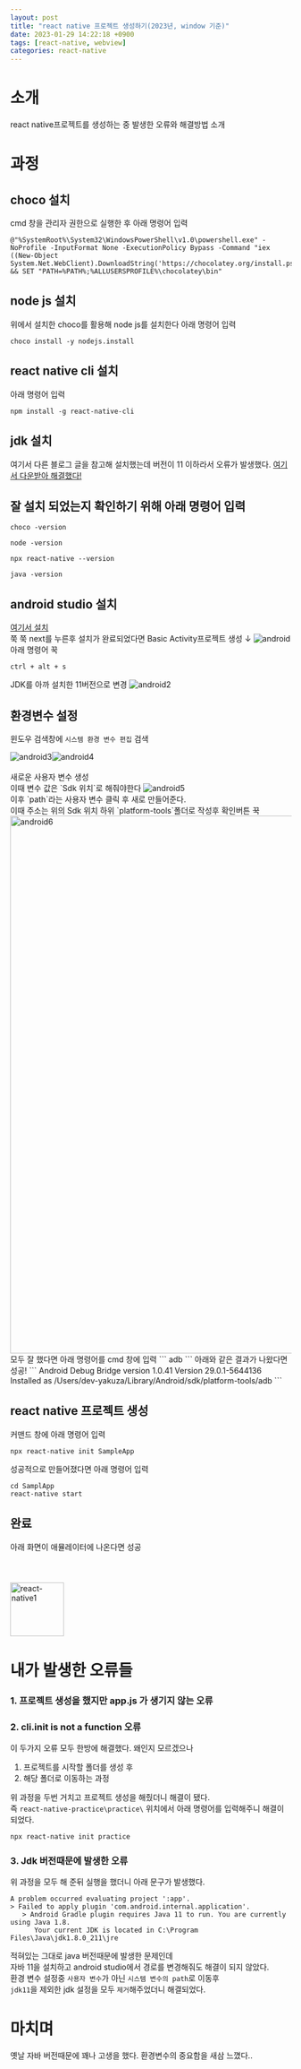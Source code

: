 ```yaml
---
layout: post
title: "react native 프로젝트 생성하기(2023년, window 기준)"
date: 2023-01-29 14:22:18 +0900
tags: [react-native, webview]
categories: react-native
---
```


# 소개
react native프로젝트를 생성하는 중 발생한 오류와 해결방법 소개 

# 과정

## choco 설치
cmd 창을 관리자 권한으로 실행한 후 아래 명령어 입력
```
@"%SystemRoot%\System32\WindowsPowerShell\v1.0\powershell.exe" -NoProfile -InputFormat None -ExecutionPolicy Bypass -Command "iex ((New-Object System.Net.WebClient).DownloadString('https://chocolatey.org/install.ps1'))" && SET "PATH=%PATH%;%ALLUSERSPROFILE%\chocolatey\bin"
```


## node js 설치
위에서 설치한 choco를 활용해 node js를 설치한다
아래 명령어 입력
```
choco install -y nodejs.install
```


## react native cli 설치
아래 명령어 입력
```
npm install -g react-native-cli 
```

## jdk 설치
여기서 다른 블로그 글을 참고해 설치했는데 버전이 11 이하라서 오류가 발생했다.
<a style = 'border-bottom : none' href = 'https://www.oracle.com/kr/java/technologies/javase/jdk11-archive-downloads.html'>여기서 다운받아 해결했다!</a><br/>

## 잘 설치 되었는지 확인하기 위해 아래 명령어 입력
``` 
choco -version
```
``` 
node -version
```
``` 
npx react-native --version
```
``` 
java -version
```

## android studio 설치
<a style = 'border-bottom : none;' href = 'https://developer.android.com/studio'>여기서 설치</a><br/>
쭉 쭉 next를 누른후 설치가 완료되었다면 Basic Activity프로젝트 생성 ↓
<img src = 'https://user-images.githubusercontent.com/44117975/219950477-1bb01750-d253-4cc9-a401-8a59e27cffaf.png' alt = 'android'/>
아래 명령어 꾹
```
ctrl + alt + s
```
JDK를 아까 설치한 11버전으로 변경
<img src = 'https://user-images.githubusercontent.com/44117975/219950753-42f7b612-d9b1-4c53-8ef0-fa391f1eb25d.png' alt = 'android2'/>

## 환경변수 설정
윈도우 검색창에 `시스템 환경 변수 편집` 검색
<div style ='display : flex'>
    <img  src = 'https://user-images.githubusercontent.com/44117975/219951125-7d8be915-143f-42d2-be41-2e773295f324.png' alt = 'android3'/>
    <img  src = 'https://user-images.githubusercontent.com/44117975/219951253-4596c143-f74d-4663-960b-7e690ac2daa0.png' alt = 'android4'/>
</div>
<br/>
새로운 사용자 변수 생성<br/>
이때 변수 값은 `Sdk 위치`로 해줘야한다
<img src = 'https://user-images.githubusercontent.com/44117975/219951405-cb4d344e-bc90-48d5-90c1-77101fe29b21.png' alt = 'android5'/>

<br/>
이후 `path`라는 사용자 변수 클릭 후 새로 만들어준다. <br/>
이때 주소는 위의 Sdk 위치 하위 `platform-tools`폴더로 작성후 확인버튼 꾹
<img style = 'width : 100vw' src = 'https://user-images.githubusercontent.com/44117975/219951647-b2cb3a48-2ff3-4ee5-b5d3-cdaf9dd8438b.png' alt = 'android6'/>

<br/>
모두 잘 했다면 아래 명령어를 cmd 창에 입력
``` 
adb
```
아래와 같은 결과가 나왔다면 성공!
```
Android Debug Bridge version 1.0.41
Version 29.0.1-5644136
Installed as /Users/dev-yakuza/Library/Android/sdk/platform-tools/adb
```

## react native 프로젝트 생성
커맨드 창에 아래 명령어 입력
```
npx react-native init SampleApp
```
성공적으로 만들어졌다면 아래 명령어 입력
```
cd SamplApp
react-native start
```

## 완료
아래 화면이 애뮬레이터에 나온다면 성공<br/>
<div>
    <img style = 'width : 10vw;  margin-top : 1vh; ' src = 'https://user-images.githubusercontent.com/44117975/219952242-8f539f84-6407-44f5-b7a3-457f6421722d.png' alt = 'react-native1'/>
</div>

# 내가 발생한 오류들

### 1. 프로젝트 생성을 했지만 app.js 가 생기지 않는 오류
### 2. cli.init is not a function 오류 
이 두가지 오류 모두 한방에 해결했다. 왜인지 모르겠으나 <br/>
1. 프로젝트를 시작할 폴더를 생성 후 
2. 해당 폴더로 이동하는 과정<br/>

위 과정을 두번 거치고 프로젝트 생성을 해줬더니 해결이 됐다.<br/>
즉
`react-native-practice\practice\` 위치에서 아래 명령어를 입력해주니 해결이 되었다.
```
npx react-native init practice
```

### 3. Jdk 버전때문에 발생한 오류
위 과정을 모두 해 준뒤 실행을 했더니 아래 문구가 발생했다.
```
A problem occurred evaluating project ':app'.
> Failed to apply plugin 'com.android.internal.application'.
   > Android Gradle plugin requires Java 11 to run. You are currently using Java 1.8.
      Your current JDK is located in C:\Program Files\Java\jdk1.8.0_211\jre
```
적혀있는 그대로 java 버전때문에 발생한 문제인데 <br/>
자바 11을 설치하고 android studio에서 경로를 변경해줘도 해결이 되지 않았다. <br/>
환경 변수 설정중 `사용자 변수`가 아닌 `시스템 변수의 path`로 이동후 
<br/>`jdk11`을 제외한 jdk 설정을 모두 `제거`해주었더니 해결되었다.

# 마치며
옛날 자바 버전때문에 꽤나 고생을 했다. 환경변수의 중요함을 새삼 느꼈다..